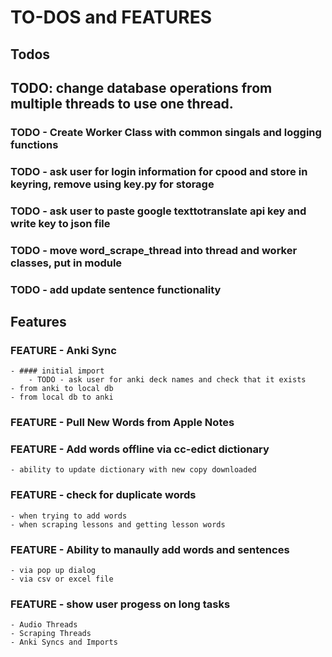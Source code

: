 # TO-DOS and FEATURES

## Todos

## TODO: change database operations from multiple threads to use one thread.

### TODO - Create Worker Class with common singals and logging functions

### TODO - ask user for login information for cpood and store in keyring, remove using key.py for storage

### TODO - ask user to paste google texttotranslate api key and write key to json file

### TODO - move word_scrape_thread into thread and worker classes, put in module

### TODO - add update sentence functionality

## Features

### FEATURE - Anki Sync

    - #### initial import
        - TODO - ask user for anki deck names and check that it exists
    - from anki to local db
    - from local db to anki

### FEATURE - Pull New Words from Apple Notes

### FEATURE - Add words offline via cc-edict dictionary

    - ability to update dictionary with new copy downloaded

### FEATURE - check for duplicate words

    - when trying to add words
    - when scraping lessons and getting lesson words

### FEATURE - Ability to manaully add words and sentences

    - via pop up dialog
    - via csv or excel file

### FEATURE - show user progess on long tasks

    - Audio Threads
    - Scraping Threads
    - Anki Syncs and Imports
